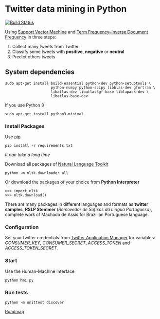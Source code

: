 Twitter data mining in Python
==============

[![Build Status](https://travis-ci.org/fernandopso/twitter-svm-tfidf.py.svg?branch=master)](https://travis-ci.org/fernandopso/twitter-svm-tfidf.py)

Using [Support Vector Machine](https://en.wikipedia.org/wiki/Support_vector_machine) and [Term Frequency–Inverse Document Frequency](https://en.wikipedia.org/wiki/Tf%E2%80%93idf) in three steps:

  1. Collect many tweets from Twitter
  2. Classify some tweets with **positive**, **negative** or **neutral**
  3. Predict others tweets

## System dependencies

```
sudo apt-get install build-essential python-dev python-setuptools \
                     python-numpy python-scipy libblas-dev gfortran \
                     libatlas-dev libatlas3gf-base liblapack-dev \
                     libatlas-base-dev
```

If you use Python 3

```
sudo apt-get install python3-minimal
```


### Install Packages

Use [pip](https://pip.pypa.io/en/stable/)

```
pip install -r requirements.txt
```

*It can take a long time*

Download all packages of [Natural Language Toolkit](http://www.nltk.org/)

```
python -m nltk.downloader all
```

Or download the packages of your choice from **Python Interpreter**

```
>>> import nltk
>>> nltk.download()
```

There are many packages in different languages and formats as **twitter samples**, **RSLP Stemmer** (*Removedor de Sufixos da Lingua Portuguesa*), complete work of Machado de Assis for Brazilian Portuguese language.

### Configuration

Set your twitter credentials from [Twitter Application Manager](https://apps.twitter.com/) for variables: *CONSUMER_KEY*, *CONSUMER_SECRET*, *ACCESS_TOKEN* and *ACCESS_TOKEN_SECRET*.


### Start

Use the Human-Machine Interface

```
python hmi.py
```

### Run tests

```
python -m unittest discover
```

[Roadmap](https://github.com/fernandopso/twitter-svm-tfidf.py/wiki/Roadmap)
